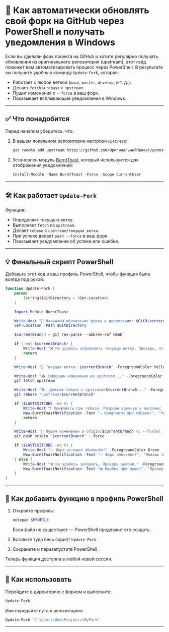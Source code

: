 # 🔄 Как автоматически обновлять свой форк на GitHub через PowerShell и получать уведомления в Windows

Если вы сделали форк проекта на GitHub и хотите регулярно получать обновления из оригинального репозитория (upstream), этот гайд поможет вам автоматизировать процесс через PowerShell. В результате вы получите удобную команду `Update-Fork`, которая:

* Работает с любой веткой (`main`, `master`, `develop`, и т. д.).
* Делает `fetch` и `rebase` с `upstream`.
* Пушит изменения с `--force` в ваш форк.
* Показывает всплывающие уведомления в Windows.

---

## ✅ Что понадобится

Перед началом убедитесь, что:

1. В вашем локальном репозитории настроен `upstream`:

   ```bash
   git remote add upstream https://github.com/ОригинальныйПроект/репозиторий.git
   ```

2. Установлен модуль [BurntToast](https://www.powershellgallery.com/packages/BurntToast), который используется для отображения уведомлений:

   ```powershell
   Install-Module -Name BurntToast -Force -Scope CurrentUser
   ```

---

## 🛠 Как работает `Update-Fork`

Функция:

* Определяет текущую ветку.
* Выполняет `fetch` из `upstream`.
* Делает `rebase` с `upstream/текущая_ветка`.
* При успехе делает `push --force` в ваш форк.
* Показывает уведомление об успехе или ошибке.

---

## 💡 Финальный скрипт PowerShell

Добавьте этот код в ваш профиль PowerShell, чтобы функция была всегда под рукой:

```powershell
function Update-Fork {
    param(
        [string]$GitDirectory = (Get-Location)
    )

    Import-Module BurntToast

    Write-Host "🔄 Начинаем обновление форка в директории: $GitDirectory" -ForegroundColor Cyan
    Set-Location -Path $GitDirectory

    $currentBranch = git rev-parse --abbrev-ref HEAD

    if (-not $currentBranch) {
        Write-Host "❌ Не удалось определить текущую ветку. Проверь, что ты в Git-репозитории." -ForegroundColor Red
        return
    }

    Write-Host "📍 Текущая ветка: $currentBranch" -ForegroundColor Yellow

    Write-Host "📥 Забираем изменения из upstream..." -ForegroundColor Cyan
    git fetch upstream

    Write-Host "🛠️  Делаем rebase с upstream/$currentBranch..." -ForegroundColor Cyan
    git rebase "upstream/$currentBranch"

    if ($LASTEXITCODE -ne 0) {
        Write-Host "❗ Конфликты при rebase. Разреши вручную и выполни: git rebase --continue" -ForegroundColor Red
        New-BurntToastNotification -Text "⚠️ Конфликты при rebase!", "Разреши вручную и продолжи."
        return
    }

    Write-Host "🚀 Пушим изменения в origin/$currentBranch (с --force)..." -ForegroundColor Cyan
    git push origin "$currentBranch" --force

    if ($LASTEXITCODE -eq 0) {
        Write-Host "✅ Форк успешно обновлён!" -ForegroundColor Green
        New-BurntToastNotification -Text "✅ Форк обновлён!", "Можешь продолжать работу!"
    } else {
        Write-Host "❌ Не удалось запушить. Проверь ошибки." -ForegroundColor Red
        New-BurntToastNotification -Text "❌ Ошибка при пуше!", "Проверь конфликты вручную."
    }
}
```

---

## 💾 Как добавить функцию в профиль PowerShell

1. Откройте профиль:

   ```powershell
   notepad $PROFILE
   ```

   Если файл не существует — PowerShell предложит его создать.

2. Вставьте туда весь скрипт `Update-Fork`.

3. Сохраните и перезапустите PowerShell.

Теперь функция доступна в любой новой сессии.

---

## 🚀 Как использовать

Перейдите в директорию с форком и выполните:

```powershell
Update-Fork
```

Или передайте путь к репозиторию:

```powershell
Update-Fork "C:\Users\Имя\Projects\MyFork"
```

---


